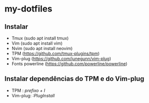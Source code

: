 # my-dotfiles

## Instalar
* Tmux (sudo apt install tmux)
* Vim (sudo apt install vim)
* Nvim (sudo apt install neovim)
* TPM (https://github.com/tmux-plugins/tpm)
* Vim-plug (https://github.com/junegunn/vim-plug)
* Fonts powerline (https://github.com/powerline/powerline)

## Instalar dependências do TPM e do Vim-plug
 * TPM : *prefixo + I*
 * Vim-plug: *:PlugInstall*

